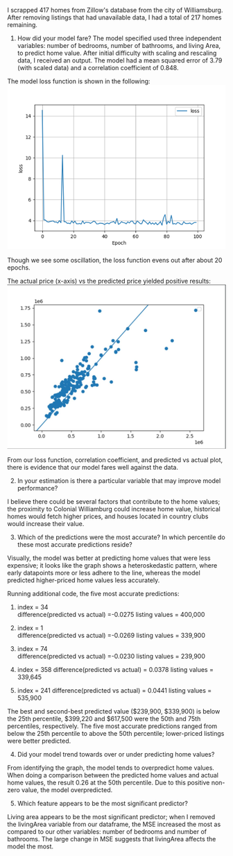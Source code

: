 

I scrapped 417 homes from Zillow's database from the city of Williamsburg. After removing listings that had unavailable data, I had a total of 217 homes remaining. 

1) How did your model fare?
The model specified used three independent variables: number of bedrooms, number of bathrooms, and living Area, to predict home value. After initial difficulty with scaling and rescaling data, I received an output. The model had a mean squared error of 3.79 (with scaled data) and a correlation coefficient of 0.848.

The model loss function is shown in the following:
![img_16.png](img_16.png)


Though we see some oscillation, the loss function evens out after about 20 epochs.


The actual price (x-axis) vs the predicted price yielded positive results:
![img_17.png](img_17.png)

From our loss function, correlation coefficient, and predicted vs actual plot, there is evidence that our model fares well against the data. 


2) In your estimation is there a particular variable that may improve model performance?

I believe there could be several factors that contribute to the home values; the proximity to Colonial Williamburg could increase home value, historical homes would fetch higher prices, and houses located in country clubs would increase their value.

3) Which of the predictions were the most accurate? In which percentile do these most accurate predictions reside? 
   
Visually, the model was better at predicting home values that were less expensive; it looks like the graph shows a heteroskedastic pattern, where early datapoints more or less adhere to the line, whereas the model predicted higher-priced home values less accurately.

Running additional code, the five most accurate predictions:

1) index = 34  
   difference(predicted vs actual) =-0.0275 
   listing values = 400,000
   
2) index = 1   
   difference(predicted vs actual) =-0.0269 
   listing values = 339,900
   
3) index = 74  
   difference(predicted vs actual) =-0.0230 
   listing values = 239,900
   
4) index = 358 
   difference(predicted vs actual) = 0.0378 
   listing values = 339,645
   
5) index = 241 
   difference(predicted vs actual) = 0.0441 
   listing values = 535,900

The best and second-best predicted value ($239,900, $339,900) is below the 25th percentile, $399,220 and $617,500 were the 50th and 75th percentiles, respectively. The five most accurate predictions ranged from below the 25th percentile to above the 50th percentile; lower-priced listings were better predicted.

4) Did your model trend towards over or under predicting home values?
   
From identifying the graph, the model tends to overpredict home values. When doing a comparison between the predicted home values and actual home values, the result 0.26 at the 50th percentile. Due to this positive non-zero value, the model overpredicted.


5) Which feature appears to be the most significant predictor? 
   
Living area appears to be the most significant predictor; when I removed the livingArea variable from our dataframe, the MSE increased the most as compared to our other variables: number of bedrooms and number of bathrooms. The large change in MSE suggests that livingArea affects the model the most.